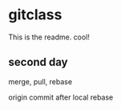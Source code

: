 # gitclass

This is the readme. cool!

## second day

merge, pull, rebase

origin commit after local rebase
